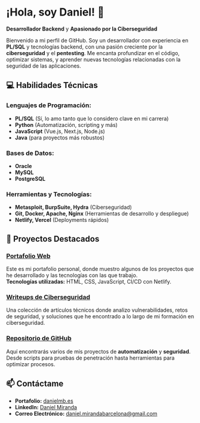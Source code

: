 
# ¡Hola, soy Daniel! 👋   
**Desarrollador Backend** y **Apasionado por la Ciberseguridad**

Bienvenido a mi perfil de GitHub. Soy un desarrollador con experiencia en **PL/SQL** y tecnologías backend, con una pasión creciente por la **ciberseguridad** y el **pentesting**. Me encanta profundizar en el código, optimizar sistemas, y aprender nuevas tecnologías relacionadas con la seguridad de las aplicaciones.

## 💻 **Habilidades Técnicas**
### Lenguajes de Programación:
- **PL/SQL** (Sí, lo amo tanto que lo considero clave en mi carrera)
- **Python** (Automatización, scripting y más)
- **JavaScript** (Vue.js, Next.js, Node.js)
- **Java** (para proyectos más robustos)
  
### Bases de Datos:
- **Oracle**
- **MySQL**
- **PostgreSQL**
  
### Herramientas y Tecnologías:
- **Metasploit, BurpSuite, Hydra** (Ciberseguridad)
- **Git, Docker, Apache, Nginx** (Herramientas de desarrollo y despliegue)
- **Netlify, Vercel** (Deployments rápidos)

## 🌟 **Proyectos Destacados**
### [Portafolio Web](https://danielmb.es)  
Este es mi portafolio personal, donde muestro algunos de los proyectos que he desarrollado y las tecnologías con las que trabajo.  
**Tecnologías utilizadas:** HTML, CSS, JavaScript, CI/CD con Netlify.  

### [Writeups de Ciberseguridad](https://www.excal1bur.es)  
Una colección de artículos técnicos donde analizo vulnerabilidades, retos de seguridad, y soluciones que he encontrado a lo largo de mi formación en ciberseguridad.

### [Repositorio de GitHub](https://github.com/0rlogg)  
Aquí encontrarás varios de mis proyectos de **automatización** y **seguridad**. Desde scripts para pruebas de penetración hasta herramientas para optimizar procesos.

## 📫 **Contáctame**
- **Portafolio:** [danielmb.es](https://danielmb.es)
- **LinkedIn:** [Daniel Miranda](https://www.linkedin.com/in/danielmirandabarcelona)
- **Correo Electrónico:** daniel.mirandabarcelona@gmail.com
